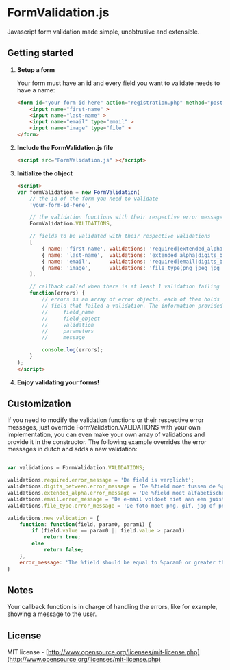 FormValidation.js
=================

Javascript form validation made simple, unobtrusive and extensible.

## Getting started

1. **Setup a form**

    Your form must have an id and every field you want to validate needs to have a name:
    ```html
    <form id="your-form-id-here" action="registration.php" method="post" enctype="multipart/form-data">
        <input name="first-name" >
        <input name="last-name" >
        <input name="email" type="email" >
        <input name="image" type="file" >
    </form>
    ```

2. **Include the FormValidation.js file**

    ```html
    <script src="FormValidation.js" ></script>
    ```

3. **Initialize the object**
    ```html
    <script>
    var formValidation = new FormValidation(
        // the id of the form you need to validate
        'your-form-id-here',
    
        // the validation functions with their respective error messages
        FormValidation.VALIDATIONS,
    
        // fields to be validated with their respective validations
        [
            { name: 'first-name', validations: 'required|extended_alpha|digits_between(3,30)' },
            { name: 'last-name',  validations: 'extended_alpha|digits_between(0,30)' },
            { name: 'email',      validations: 'required|email|digits_between(3,100)' },
            { name: 'image',      validations: 'file_type(png jpeg jpg gif)' }
        ],
    
        // callback called when there is at least 1 validation failing
        function(errors) {
            // errors is an array of error objects, each of them holds information related to the particular
            // field that failed a validation. The information provided is:
            //     field_name
            //     field_object
            //     validation
            //     parameters
            //     message

            console.log(errors);
        }
    );
    </script>
    ```

4. **Enjoy validating your forms!**

## Customization

If you need to modify the validation functions or their respective error messages, just override FormValidation.VALIDATIONS with your own implementation, you can even make your own array of validations and
provide it in the constructor.
The following example overrides the error messages in dutch and adds a new validation:

```javascript

var validations = FormValidation.VALIDATIONS;

validations.required.error_message = 'De field is verplicht';
validations.digits_between.error_message = 'De %field moet tussen de %param0 en %param1 tekens hebben';
validations.extended_alpha.error_message = 'De %field moet alfabetische tekens hebben';
validations.email.error_message = 'De e-mail voldoet niet aan een juiste indeling';
validations.file_type.error_message = 'De foto moet png, gif, jpg of png zijn';

validations.new_validation = {
    function: function(field, param0, param1) {
        if (field.value == param0 || field.value > param1)
            return true;
        else
            return false;
    },
    error_message: 'The %field should be equal to %param0 or greater than %param1.'
}
```

## Notes

Your callback function is in charge of handling the errors, like for example, showing a message to the user.

## License

MIT license - [http://www.opensource.org/licenses/mit-license.php](http://www.opensource.org/licenses/mit-license.php)
